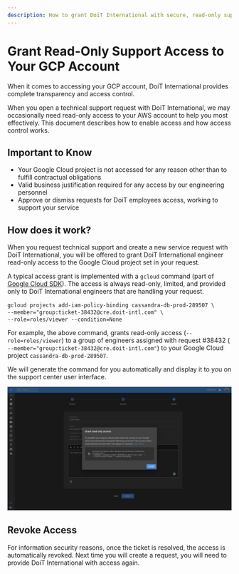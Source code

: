 ```yaml
---
description: How to grant DoiT International with secure, read-only support access to your GCP account
---
```


# Grant Read-Only Support Access to Your GCP Account

When it comes to accessing your GCP account, DoiT International provides complete transparency and access control.

When you open a technical support request with DoiT International, we may occasionally need read-only access to your AWS account to help you most effectively. This document describes how to enable access and how access control works.

## Important to Know

* Your Google Cloud project is not accessed for any reason other than to fulfill contractual obligations
* Valid business justification required for any access by our engineering personnel
* Approve or dismiss requests for DoiT employees access, working to support your service

## How does it work?

When you request technical support and create a new service request with DoiT International, you will be offered to grant DoiT International engineer read-only access to the Google Cloud project set in your request.

A typical access grant is implemented with a `gcloud` command \(part of [Google Cloud SDK](https://cloud.google.com/sdk)\). The access is always read-only, limited, and provided only to DoiT International engineers that are handling your request.

```text
gcloud projects add-iam-policy-binding cassandra-db-prod-289507 \
--member="group:ticket-38432@cre.doit-intl.com" \
--role=roles/viewer --condition=None
```

For example, the above command, grants read-only access \(`--role=roles/viewer`\) to a group of engineers assigned with request \#38432 \( `--member="group:ticket-38432@cre.doit-intl.com"`\) to your Google Cloud project `cassandra-db-prod-289507`.

We will generate the command for you automatically and display it to you on the support center user interface.

![A screenshot showing a modal dialog displaying an auto-generated command](../.gitbook/assets/image-41-.png)

## Revoke Access

For information security reasons, once the ticket is resolved, the access is automatically revoked. Next time you will create a request, you will need to provide DoiT International with access again.
